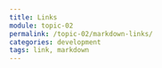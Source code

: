 ```yaml
---
title: Links
module: topic-02
permalink: /topic-02/markdown-links/
categories: development
tags: link, markdown
---
```


<div class="divider-heading"></div>
